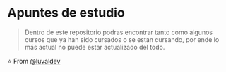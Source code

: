 # Apuntes de estudio

> Dentro de este repositorio podras encontrar tanto como algunos cursos que ya han sido cursados o se estan cursando, por ende lo más actual no puede estar actualizado del todo.


⭐️ From [@luvaldev](https://github.com/luvaldev)

